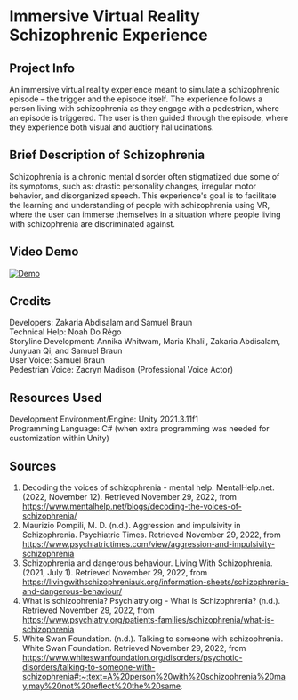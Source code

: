 # Immersive Virtual Reality Schizophrenic Experience

## Project Info

An immersive virtual reality experience meant to simulate a schizophrenic episode – the trigger and the episode itself. The experience follows a person living with schizophrenia as they engage with a pedestrian, where an episode is triggered. The user is then guided through the episode, where they experience both visual and audtiory hallucinations.

## Brief Description of Schizophrenia

Schizophrenia is a chronic mental disorder often stigmatized due some of its symptoms, such as: drastic personality changes, irregular motor behavior, and disorganized speech. This experience's goal is to facilitate the learning and understanding of people with schizophrenia using VR, where the user can immerse themselves in a situation where people living with schizophrenia are discriminated against.

## Video Demo

[![Demo](https://play-lh.googleusercontent.com/vA4tG0v4aasE7oIvRIvTkOYTwom07DfqHdUPr6k7jmrDwy_qA_SonqZkw6KX0OXKAdk)](https://www.youtube.com/watch?v=aa57aOhCcHU&ab_channel=SamuelB)

## Credits

Developers: Zakaria Abdisalam and Samuel Braun<br />
Technical Help: Noah Do Régo<br />
Storyline Development: Annika Whitwam, Maria Khalil, Zakaria Abdisalam, Junyuan Qi, and Samuel Braun<br />
User Voice: Samuel Braun<br />
Pedestrian Voice: Zacryn Madison (Professional Voice Actor)<br />

## Resources Used

Development Environment/Engine: Unity 2021.3.11f1<br />
Programming Language: C# (when extra programming was needed for customization within Unity)<br />

## Sources

1. Decoding the voices of schizophrenia - mental help. MentalHelp.net. (2022, November 12). Retrieved November 29, 2022, from https://www.mentalhelp.net/blogs/decoding-the-voices-of-schizophrenia/ 
2. Maurizio Pompili, M. D. (n.d.). Aggression and impulsivity in Schizophrenia. Psychiatric Times. Retrieved November 29, 2022, from https://www.psychiatrictimes.com/view/aggression-and-impulsivity-schizophrenia 
3. Schizophrenia and dangerous behaviour. Living With Schizophrenia. (2021, July 1). Retrieved November 29, 2022, from https://livingwithschizophreniauk.org/information-sheets/schizophrenia-and-dangerous-behaviour/ 
4. What is schizophrenia? Psychiatry.org - What is Schizophrenia? (n.d.). Retrieved November 29, 2022, from https://www.psychiatry.org/patients-families/schizophrenia/what-is-schizophrenia 
5. White Swan Foundation. (n.d.). Talking to someone with schizophrenia. White Swan Foundation. Retrieved November 29, 2022, from https://www.whiteswanfoundation.org/disorders/psychotic-disorders/talking-to-someone-with-schizophrenia#:~:text=A%20person%20with%20schizophrenia%20may,may%20not%20reflect%20the%20same. 
